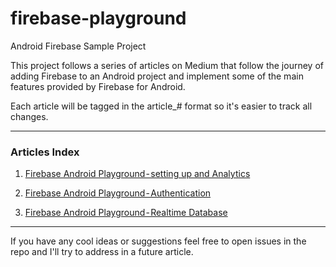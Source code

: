 # firebase-playground
Android Firebase Sample Project

This project follows a series of articles on Medium that follow the journey of adding Firebase to an Android project
and implement some of the main features provided by Firebase for Android.

Each article will be tagged in the article_# format so it's easier to track all changes.

----

### Articles Index
1. [Firebase Android Playground - setting up and Analytics](https://medium.com/@jcmsalves/firebase-android-playground-9f47a218e792 "Firebase Android Playground - setting up and Analytics")

2. [Firebase Android Playground - Authentication](https://medium.com/@jcmsalves/firebase-android-playground-authentication-a46c457ffa31 "Firebase Android Playground - Authentication")

3. [Firebase Android Playground - Realtime Database](https://medium.com/@jcmsalves/firebase-android-playground-realtime-database-560d4e18404a "Firebase Android Playground - Realtime Database")

----

If you have any cool ideas or suggestions feel free to open issues in the repo and I'll try to address in a future article.
